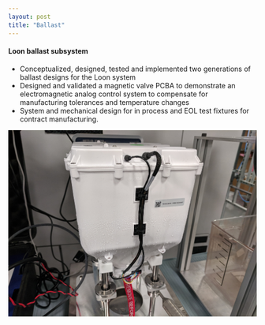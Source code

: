 ```yaml
---
layout: post
title: "Ballast"
---
```


#### Loon ballast subsystem
* Conceptualized, designed, tested and implemented two generations of ballast designs for the Loon system
* Designed and validated a magnetic valve PCBA to demonstrate an electromagnetic analog control system to compensate for manufacturing tolerances and temperature changes
* System and  mechanical design for in process and EOL test fixtures for contract manufacturing.


![ballast](/photos/ballast.jpg)
